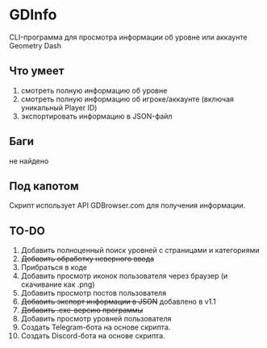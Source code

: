 # GDInfo
CLI-программа для просмотра информации об уровне или аккаунте Geometry Dash

## Что умеет
1. смотреть полную информацию об уровне
2. смотреть полную информацию об игроке/аккаунте (включая уникальный Player ID)
3. экспортировать информацию в JSON-файл
## Баги
не найдено

## Под капотом
Скрипт использует API GDBrowser.com для получения информации.

## TO-DO
1. Добавить полноценный поиск уровней с страницами и категориями
2. ~~Добавить обработку неверного ввода~~
3. Прибраться в коде
4. Добавить просмотр иконок пользователя через браузер (и скачивание как .png)
5. Добавить просмотр постов пользователя
6. ~~Добавить экспорт информации в JSON~~ добавлено в v1.1
7. ~~Добавить .exe-версию программы~~
8. Добавить просмотр уровней пользователя
9. Создать Telegram-бота на основе скрипта.
10. Создать Discord-бота на основе скрипта.
